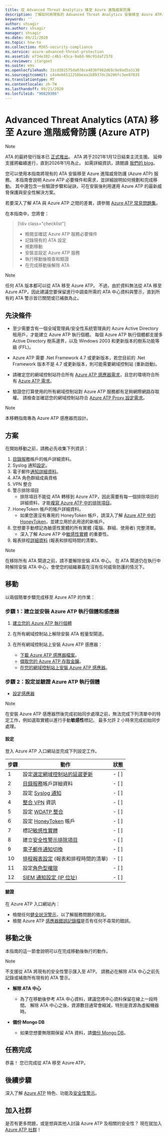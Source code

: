 ```yaml
---
title: 從 Advanced Threat Analytics 移至 Azure 進階威脅防護
description: 了解如何將現有的 Advanced Threat Analytics 安裝移至 Azure ATP。
keywords: ''
author: shsagir
ms.author: shsagir
manager: shsagir
ms.date: 09/21/2020
ms.topic: how-to
ms.collection: M365-security-compliance
ms.service: azure-advanced-threat-protection
ms.assetid: e734e382-c4b1-43ca-9a8d-96c91daf2578
ms.reviewer: itargoet
ms.suite: ems
ms.openlocfilehash: 31cd302575da078ce4030f982d69c9e9ad5a3138
ms.sourcegitcommit: c4a4eb6512258beaa1b8937dc2b206fc3ee87835
ms.translationtype: MT
ms.contentlocale: zh-TW
ms.lasthandoff: 09/21/2020
ms.locfileid: "90829386"
---
```

# <a name="advanced-threat-analytics-ata-to-azure-advanced-threat-protection-azure-atp"></a>Advanced Threat Analytics (ATA) 移至 Azure 進階威脅防護 (Azure ATP)

> [!NOTE]
> ATA 的最終發行版本已 [正式推出](https://support.microsoft.com/help/4568997/update-3-for-microsoft-advanced-threat-analytics-1-9)。 ATA 將于2021年1月12日結束主流支援。 延伸支援將繼續進行，直到2026年1月為止。 如需詳細資訊，請閱讀 [我們的 blog](https://techcommunity.microsoft.com/t5/microsoft-security-and/end-of-mainstream-support-for-advanced-threat-analytics-january/ba-p/1539181)。

您可以使用本指南將現有的 ATA 安裝移至 Azure 進階威脅防護 (Azure ATP) 服務。 本指南會說明 Azure ATP 必要條件和需求，並詳細說明如何規劃和完成移動。 其中還包含一些驗證步驟和祕訣，可在安裝後利用運用 Azure ATP 的最新威脅保護與安全性解決方案。

若要深入了解 ATA 與 Azure ATP 之間的差異，請參閱 [Azure ATP 常見問題集](technical-faq.md#what-is-azure-atp)。

在本指南中，您將會：

> [!div class="checklist"]
>
> - 檢閱並確認 Azure ATP 服務必要條件
> - 記錄現有的 ATA 設定
> - 規劃移動
> - 安裝並設定 Azure ATP 服務
> - 執行移動後檢查和驗證
> - 在完成移動後解除 ATA

> [!NOTE]
> 任何 ATA 版本都可以從 ATA 移至 Azure ATP。 不過，由於資料無法從 ATA 移至 Azure ATP，因此建議您要保留進行中調查所需的 ATA 中心資料與警示，直到所有的 ATA 警示皆已關閉或已補救為止。

## <a name="prerequisites"></a>先決條件

- 至少需要含有一個全域管理員/安全性系統管理員的 Azure Active Directory 租用戶，才能建立 Azure ATP 執行個體。 每個 Azure ATP 執行個體都支援多 Active Directory 樹系邊界，以及 Windows 2003 和更新版本的樹系功能等級 (FFL)。

- Azure ATP 需要 .Net Framework 4.7 或更新版本，若您目前的 .Net Framework 版本不是 4.7 或更新版本，則可能需要網域控制站 (重新啟動)。

- 請確定您的網域控制站符合所有 [Azure ATP 感應器需求](prerequisites.md#azure-atp-sensor-requirements)，且您的環境符合所有 [Azure ATP 需求](prerequisites.md)。

- 驗證您打算使用的所有網域控制站對 Azure ATP 服務都有足夠網際網路存取權。 請檢查並確認您的網域控制站符合 [Azure ATP Proxy 設定需求](configure-proxy.md)。

> [!NOTE]
> 本移轉指南專為 Azure ATP 感應器而設計。

## <a name="plan"></a>方案

在開始移動之前，請務必先收集下列資訊：

1. [目錄服務](install-step2.md)帳戶的帳戶詳細資料。
1. Syslog 通知[設定](setting-syslog.md)。
1. 電子郵件[通知詳細資料](notifications.md)。
1. ATA 角色群組成員資格
1. VPN 整合
1. 警示排除項目
    - 排除項目不能從 ATA 轉移到 Azure ATP，因此需要有每一個排除項目的詳細資料，才能[複寫 Azure ATP 中的排除項目](excluding-entities-from-detections.md)。
1. HoneyToken 帳戶的帳戶詳細資料。
    - 如果您還沒有專用的 HoneyToken 帳戶，請深入了解 [Azure ATP 中的 HoneyToken](install-step7.md)，並建立用於此用途的新帳戶。
1. 您想要手動標記為敏感性實體的所有實體 (電腦、群組、使用者) 完整清單。
    - 深入了解 Azure ATP 中[敏感性實體](sensitive-accounts.md) 的重要性。
1. 報表排程[詳細資料](reports.md) (報表和排程時間的清單)。

> [!NOTE]
> 在移除所有 ATA 閘道之前，請不要解除安裝 ATA 中心。 在 ATA 閘道仍在執行中時解除安裝 ATA 中心，會使您的組織暴露在沒有任何威脅防護的情況下。

## <a name="move"></a>移動

以兩個簡單步驟完成移至 Azure ATP 的作業：

### <a name="step-1-create-and-install-azure-atp-instance-and-sensors"></a>步驟 1：建立並安裝 Azure ATP 執行個體和感應器

1. [建立您的 Azure ATP 執行個體](install-step1.md)

1. 在所有網域控制站上解除安裝 ATA 輕量型閘道。

1. 在所有網域控制站上安裝 Azure ATP 感應器：
    - [下載 Azure ATP 感應器檔案](install-step3.md)。
    - [擷取您的 Azure ATP 存取金鑰](install-step3.md#download-the-setup-package)。
    - [在您的網域控制站上安裝 Azure ATP 感應器](install-step4.md)。

### <a name="step-2-configure-and-validate-azure-atp-instance"></a>步驟 2：設定並驗證 Azure ATP 執行個體

- [設定感應器](install-step5.md)

> [!NOTE]
> 在安裝 Azure ATP 感應器然後完成初始同步處理之前，無法完成下列清單中的特定工作，例如選取實體以進行手動**敏感性**標記。 最多允許 2 小時來完成初始同步處理。

#### <a name="configuration"></a>設定

登入 Azure ATP 入口網站並完成下列設定工作。

| 步驟    | 動作 | 狀態 |
|--------------|------------|------------------|
| 1  | 設定[選定網域控制站的延遲更新](sensor-update.md) | - [ ] |
| 2  | [目錄服務](install-step2.md)帳戶詳細資料| - [ ] |
| 3  | 設定 [Syslog 通知](setting-syslog.md) | - [ ] |
| 4  | [整合 VPN](install-step6-vpn.md) 資訊| - [ ] |
| 5  | 設定 [WDATP 整合](integrate-msde.md)| - [ ] |
| 6  | 設定 [HoneyToken](install-step7.md) 帳戶| - [ ] |
| 7  | 標記[敏感性實體](sensitive-accounts.md)| - [ ] |
| 8  | 建立[安全性警示排除項目](excluding-entities-from-detections.md)| - [ ] |
| 9 | [電子郵件通知切換](notifications.md) | - [ ] |
| 10  | [排程報表設定](reports.md) (報表和排程時間的清單)| - [ ] |
| 11  | 設定[角色型權限](role-groups.md) | - [ ] |
| 12  | [SIEM 通知設定 (IP 位址)](configure-event-collection.md#siemsyslog)| - [ ] |

#### <a name="validation"></a>驗證

在 Azure ATP 入口網站內：

- 檢閱任何[健全狀況警示](health-center.md)，以了解服務問題的徵兆。
- 檢閱 Azure ATP [感應器錯誤記錄檔](troubleshooting-using-logs.md)是否有任何不尋常的錯誤。

## <a name="after-the-move"></a>移動之後

本指南的這一節會說明可以在完成移動後執行的動作。

> [!NOTE]
> 不支援從 ATA 將現有的安全性警示匯入至 ATP。 請務必在解除 ATA 中心之前先記錄或補救所有現有的 ATA 警示。

- **解除 ATA 中心**  
  - 為了在移動後參考 ATA 中心資料，建議您將中心資料保留在線上一段時間。 解除 ATA 中心之後，資源數目通常會縮減，特別是資源為虛擬機器時。

- **備份 Mongo DB**  
  - 如果您想要無限期保留 ATA 資料，請[備份 Mongo DB](/advanced-threat-analytics/ata-database-management#backing-up-the-ata-database)。

## <a name="mission-accomplished"></a>任務完成

恭喜！ 您已完成從 ATA 移至 Azure ATP。

## <a name="next-steps"></a>後續步驟

深入了解 [Azure ATP](what-is.md) 特色、功能及[安全性警示](understanding-security-alerts.md)。

## <a name="join-the-community"></a>加入社群

是否有更多問題，或是想與其他人討論 Azure ATP 及相關的安全性？ 現在就加入 [Azure ATP 社群](https://techcommunity.microsoft.com/t5/Azure-Advanced-Threat-Protection/bd-p/AzureAdvancedThreatProtection)！